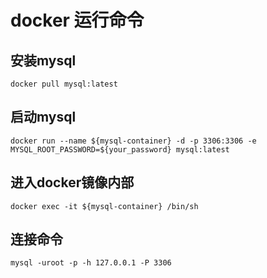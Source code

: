 # docker 运行命令

## 安装mysql

```docker
docker pull mysql:latest
```

## 启动mysql

```docker
docker run --name ${mysql-container} -d -p 3306:3306 -e MYSQL_ROOT_PASSWORD=${your_password} mysql:latest
```

## 进入docker镜像内部

```docker
docker exec -it ${mysql-container} /bin/sh
```

## 连接命令

```docker
mysql -uroot -p -h 127.0.0.1 -P 3306
```
